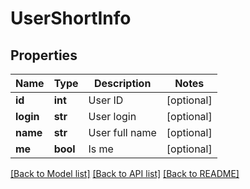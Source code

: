 # UserShortInfo

## Properties
Name | Type | Description | Notes
------------ | ------------- | ------------- | -------------
**id** | **int** | User ID | [optional] 
**login** | **str** | User login | [optional] 
**name** | **str** | User full name | [optional] 
**me** | **bool** | Is me | [optional] 

[[Back to Model list]](../README.md#documentation-for-models) [[Back to API list]](../README.md#documentation-for-api-endpoints) [[Back to README]](../README.md)


